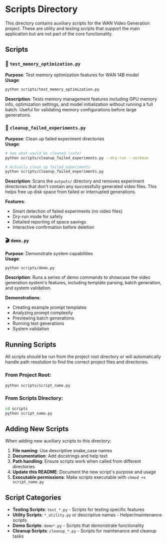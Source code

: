 # Scripts Directory

This directory contains auxiliary scripts for the WAN Video Generation project. These are utility and testing scripts that support the main application but are not part of the core functionality.

## Scripts

### 🧪 `test_memory_optimization.py`
**Purpose**: Test memory optimization features for WAN 14B model  
**Usage**: 
```bash
python scripts/test_memory_optimization.py
```
**Description**: Tests memory management features including GPU memory info, optimization settings, and model initialization without running a full batch. Useful for validating memory configurations before large generations.

### 🧹 `cleanup_failed_experiments.py`
**Purpose**: Clean up failed experiment directories  
**Usage**: 
```bash
# See what would be cleaned (safe)
python scripts/cleanup_failed_experiments.py --dry-run --verbose

# Actually clean up failed experiments
python scripts/cleanup_failed_experiments.py
```
**Description**: Scans the `outputs/` directory and removes experiment directories that don't contain any successfully generated video files. This helps free up disk space from failed or interrupted generations.

**Features**:
- Smart detection of failed experiments (no video files)
- Dry-run mode for safety
- Detailed reporting of space savings
- Interactive confirmation before deletion

### 🎬 `demo.py`
**Purpose**: Demonstrate system capabilities  
**Usage**: 
```bash
python scripts/demo.py
```
**Description**: Runs a series of demo commands to showcase the video generation system's features, including template parsing, batch generation, and system validation.

**Demonstrations**:
- Creating example prompt templates
- Analyzing prompt complexity
- Previewing batch generations
- Running test generations
- System validation

## Running Scripts

All scripts should be run from the project root directory or will automatically handle path resolution to find the correct project files and directories.

### From Project Root:
```bash
python scripts/script_name.py
```

### From Scripts Directory:
```bash
cd scripts
python script_name.py
```

## Adding New Scripts

When adding new auxiliary scripts to this directory:

1. **File naming**: Use descriptive snake_case names
2. **Documentation**: Add docstrings and help text
3. **Path handling**: Ensure scripts work when called from different directories
4. **Update this README**: Document the new script's purpose and usage
5. **Executable permissions**: Make scripts executable with `chmod +x script_name.py`

## Script Categories

- **Testing Scripts**: `test_*.py` - Scripts for testing specific features
- **Utility Scripts**: `*_utility.py` or descriptive names - Helper/maintenance scripts  
- **Demo Scripts**: `demo*.py` - Scripts that demonstrate functionality
- **Cleanup Scripts**: `cleanup_*.py` - Scripts for maintenance and cleanup tasks
